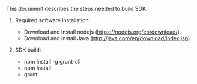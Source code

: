 This document describes the steps needed to build SDK.

1. Required software installation:
	- Download and install nodejs (https://nodejs.org/en/download/).
	- Download and install Java (http://java.com/en/download/index.jsp).
	
2. SDK build:
	- npm install -g grunt-cli
	- npm install
	- grunt
